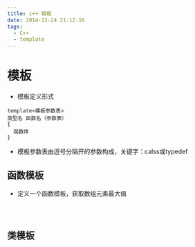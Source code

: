 ```yaml
---
title: c++ 模板
date: 2014-12-24 21:12:16
tags:
  - C++
  - template
---
```


# 模板
* 模板定义形式
```
template<模板参数表>
类型名 函数名（参数表）
{
  函数体
}
```
* 模板参数表由逗号分隔开的参数构成，关键字：calss或typedef

## 函数模板

* 定义一个函数模板，获取数组元素最大值
```



```




## 类模板
